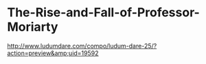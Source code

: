 The-Rise-and-Fall-of-Professor-Moriarty
=======================================

http://www.ludumdare.com/compo/ludum-dare-25/?action=preview&amp;uid=19592
